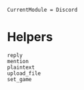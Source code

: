 ```@meta
CurrentModule = Discord
```

# Helpers

```@docs
reply
mention
plaintext
upload_file
set_game
```
